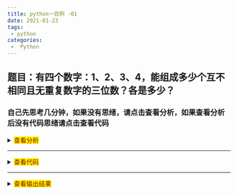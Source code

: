 ```yaml
---
title: python一百例 -01
date: 2021-01-23
tags:
 - python
categories:
 -  Python
---
```


## 题目：有四个数字：1、2、3、4，能组成多少个互不相同且无重复数字的三位数？各是多少？
### 自己先思考几分钟，如果没有思绪，请点击查看分析，如果查看分析后没有代码思绪请点击查看代码
<details>
  <summary><mark><font color=darkred>查看分析</font></mark></summary>
  <pre><code>
程序分析：可填在百位、十位、个位的数字都是1、2、3、4。组成所有的排列后再去 掉不满足条件的排列。
  </code></pre>
</details>

---


<details>
  <summary><mark><font color=darkred>查看代码</font></mark></summary>
  <pre><code>
```python
for i in range(1, 5):
    for j in range(1, 5):
        for k in range(1, 5):
            if (i != j) and (i != k) and (j != k):
                print(i, j, k)
```
  </code></pre>
</details>

---


<details>
  <summary><mark><font color=darkred>查看输出结果</font></mark></summary>
  <pre><code>
```python
1 2 3
1 2 4
1 3 2
1 3 4
1 4 2
1 4 3
2 1 3
2 1 4
2 3 1
2 3 4
2 4 1
2 4 3
3 1 2
3 1 4
3 2 1
3 2 4
3 4 1
3 4 2
4 1 2
4 1 3
4 2 1
4 2 3
4 3 1
4 3 2
```
  </code></pre>
</details>